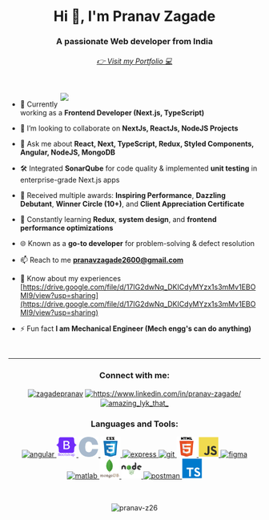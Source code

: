 <h1 align="center">Hi 👋, I'm Pranav Zagade</h1>
<h3 align="center">A passionate Web developer from India</h3>
<h6 align="center"><a href="https://pranav-z26.github.io/portfolio">👉 Visit my Portfolio 💻</a></h6>
<br>
<img align="right" width="400" src="https://media2.giphy.com/media/qgQUggAC3Pfv687qPC/giphy.gif"></img>

- 🔭 Currently working as a **Frontend Developer (Next.js, TypeScript)**

- 👯 I’m looking to collaborate on **NextJs, ReactJs, NodeJS Projects**

- 💬 Ask me about **React, Next, TypeScript, Redux, Styled Components, Angular, NodeJS, MongoDB**
- 🛠 Integrated **SonarQube** for code quality & implemented **unit testing** in enterprise-grade Next.js apps  
- 🌟 Received multiple awards: **Inspiring Performance**, **Dazzling Debutant**, **Winner Circle (10+)**, and **Client Appreciation Certificate**  
- 🧠 Constantly learning **Redux**, **system design**, and **frontend performance optimizations** 
- 🌐 Known as a **go-to developer** for problem-solving & defect resolution  


- 📫 Reach to me **pranavzagade2600@gmail.com**

- 📄 Know about my experiences [https://drive.google.com/file/d/17IG2dwNq_DKICdyMYzx1s3mMv1EBOMI9/view?usp=sharing](https://drive.google.com/file/d/17IG2dwNq_DKICdyMYzx1s3mMv1EBOMI9/view?usp=sharing)

- ⚡ Fun fact **I am Mechanical Engineer (Mech engg's can do anything)**
<br>
<hr>
<h3 align="center">Connect with me:</h3>
<p align="center">
<a href="https://twitter.com/zagadepranav" target="blank"><img align="center" src="https://raw.githubusercontent.com/rahuldkjain/github-profile-readme-generator/master/src/images/icons/Social/twitter.svg" alt="zagadepranav" height="30" width="40" /></a>
<a href="https://linkedin.com/in/https://www.linkedin.com/in/pranav-zagade/" target="blank"><img align="center" src="https://raw.githubusercontent.com/rahuldkjain/github-profile-readme-generator/master/src/images/icons/Social/linked-in-alt.svg" alt="https://www.linkedin.com/in/pranav-zagade/" height="30" width="40" /></a>
<a href="https://instagram.com/amazing_lyk_that_" target="blank"><img align="center" src="https://raw.githubusercontent.com/rahuldkjain/github-profile-readme-generator/master/src/images/icons/Social/instagram.svg" alt="amazing_lyk_that_" height="30" width="40" /></a>
</p>

<h3 align="center">Languages and Tools:</h3>
<p align="center"> <a href="https://angular.io" target="_blank" rel="noreferrer"> <img src="https://angular.io/assets/images/logos/angular/angular.svg" alt="angular" width="40" height="40"/> </a> <a href="https://getbootstrap.com" target="_blank" rel="noreferrer"> <img src="https://raw.githubusercontent.com/devicons/devicon/master/icons/bootstrap/bootstrap-plain-wordmark.svg" alt="bootstrap" width="40" height="40"/> </a> <a href="https://www.cprogramming.com/" target="_blank" rel="noreferrer"> <img src="https://raw.githubusercontent.com/devicons/devicon/master/icons/c/c-original.svg" alt="c" width="40" height="40"/> </a> <a href="https://www.w3schools.com/css/" target="_blank" rel="noreferrer"> <img src="https://raw.githubusercontent.com/devicons/devicon/master/icons/css3/css3-original-wordmark.svg" alt="css3" width="40" height="40"/> </a> <a href="https://expressjs.com" target="_blank" rel="noreferrer"> <img src="https://www.edureka.co/blog/wp-content/uploads/2019/07/express-logo.png" alt="express" width="40" height="40"/> </a> <a href="https://git-scm.com/" target="_blank" rel="noreferrer"> <img src="https://www.vectorlogo.zone/logos/git-scm/git-scm-icon.svg" alt="git" width="40" height="40"/> </a> <a href="https://www.w3.org/html/" target="_blank" rel="noreferrer"> <img src="https://raw.githubusercontent.com/devicons/devicon/master/icons/html5/html5-original-wordmark.svg" alt="html5" width="40" height="40"/> </a> <a href="https://developer.mozilla.org/en-US/docs/Web/JavaScript" target="_blank" rel="noreferrer"> <img src="https://raw.githubusercontent.com/devicons/devicon/master/icons/javascript/javascript-original.svg" alt="javascript" width="40" height="40"/> </a> <a href="https://www.figma.com/" target="_blank" rel="noreferrer"> <img src="https://s3-alpha.figma.com/hub/file/1481185752/fa4cd070-6a79-4e1b-b079-8b9b76408595-cover.png" alt="figma" width="40" height="40"/> </a> <a href="https://www.mathworks.com/" target="_blank" rel="noreferrer"> <img src="https://upload.wikimedia.org/wikipedia/commons/2/21/Matlab_Logo.png" alt="matlab" width="40" height="40"/> </a> <a href="https://www.mongodb.com/" target="_blank" rel="noreferrer"> <img src="https://raw.githubusercontent.com/devicons/devicon/master/icons/mongodb/mongodb-original-wordmark.svg" alt="mongodb" width="40" height="40"/> </a> <a href="https://nodejs.org" target="_blank" rel="noreferrer"> <img src="https://raw.githubusercontent.com/devicons/devicon/master/icons/nodejs/nodejs-original-wordmark.svg" alt="nodejs" width="40" height="40"/> </a> <a href="https://postman.com" target="_blank" rel="noreferrer"> <img src="https://www.vectorlogo.zone/logos/getpostman/getpostman-icon.svg" alt="postman" width="40" height="40"/> </a> <a href="https://www.typescriptlang.org/" target="_blank" rel="noreferrer"> <img src="https://raw.githubusercontent.com/devicons/devicon/master/icons/typescript/typescript-original.svg" alt="typescript" width="40" height="40"/> </a> </p>

<br>
<p align="center"><img align="center" src="https://github-readme-stats.vercel.app/api/top-langs?username=pranav-z26&show_icons=true&locale=en&layout=compact" alt="pranav-z26" /></p>

